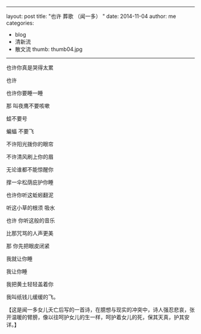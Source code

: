 
---
layout: post
title:  "也许 葬歌 （闻一多） "
date:   2014-11-04 
author: me
categories: 
- blog
- 清新流
- 散文流
thumb: thumb04.jpg
---



也许你真是哭得太累

也许

也许你要睡一睡



那 叫夜鹰不要咳嗽

蛙不要号

蝙蝠 不要飞



不许阳光拨你的眼帘

不许清风刷上你的眉

无论谁都不能惊醒你

撑一伞松荫庇护你睡



也许你听这蚯蚓翻泥

听这小草的根须 吸水

也许 你听这般的音乐

比那咒骂的人声更美


那 你先把眼皮闭紧

我就让你睡

我让你睡

我把黄土轻轻盖着你

我叫纸钱儿缓缓的飞。

 

【这是闻一多女儿夭亡后写的一首诗，在臆想与现实的冲突中，诗人强忍悲哀，张开温暖的臂膀，像以往呵护女儿的生一样，呵护着女儿的死，保其天真，护其安详。】

